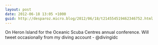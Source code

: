 ```yaml
---
layout: post
date: 2012-06-18 13:05 +1000
guid: http://desparoz.micro.blog/2012/06/18/t214554519462346752.html
---
```

On Heron Island for the Oceanic Scuba Centres annual conference. Will tweet occasionally from my diving account - @divingidc
